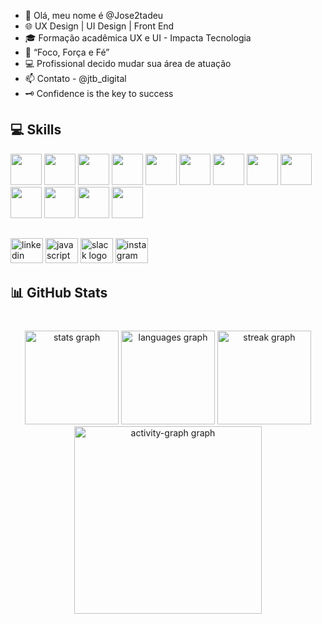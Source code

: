 - 🚀 Olá, meu nome é @Jose2tadeu
- 🌐 UX Design | UI Design | Front End
- 🎓 Formação acadêmica UX e UI - Impacta Tecnologia
- 🎯 “Foco, Força e Fé”
- 💻 Profissional decido mudar sua área de atuação
- 📫 Contato - @jtb_digital
- 🗝️ Confidence is the key to success

## 💻 Skills
<p allign="center">
<img src="https://cdn.jsdelivr.net/gh/devicons/devicon@latest/icons/javascript/javascript-original.svg" width="50px">
<img src="https://cdn.jsdelivr.net/gh/devicons/devicon@latest/icons/java/java-original-wordmark.svg" width="50px">
<img src="https://cdn.jsdelivr.net/gh/devicons/devicon@latest/icons/photoshop/photoshop-original.svg" width="50px">
<img src="https://cdn.jsdelivr.net/gh/devicons/devicon@latest/icons/xd/xd-original.svg" width="50px">
<img src="https://cdn.jsdelivr.net/gh/devicons/devicon@latest/icons/apple/apple-original.svg" width="50px">
<img src="https://cdn.jsdelivr.net/gh/devicons/devicon@latest/icons/css3/css3-original.svg" width="50px">
<img src="https://cdn.jsdelivr.net/gh/devicons/devicon@latest/icons/figma/figma-original.svg" width="50px">
<img src="https://cdn.jsdelivr.net/gh/devicons/devicon@latest/icons/github/github-original.svg" width="50px">
<img src="https://cdn.jsdelivr.net/gh/devicons/devicon@latest/icons/html5/html5-original-wordmark.svg" width="50px">
<img src="https://cdn.jsdelivr.net/gh/devicons/devicon@latest/icons/illustrator/illustrator-plain.svg" width="50px">
<img src="https://cdn.jsdelivr.net/gh/devicons/devicon@latest/icons/dreamweaver/dreamweaver-original.svg" width="50px">
<img src="https://cdn.jsdelivr.net/gh/devicons/devicon@latest/icons/slack/slack-original.svg" width="50px">
<img src="https://cdn.jsdelivr.net/gh/devicons/devicon@latest/icons/visualstudio/visualstudio-original.svg" width="50px">
</p>

##
<div align="left">
  <img src="https://raw.githubusercontent.com/maurodesouza/profile-readme-generator/master/src/assets/icons/social/linkedin/default.svg" width="52" height="40" alt="linkedin logo"  />
  <img src="https://raw.githubusercontent.com/maurodesouza/profile-readme-generator/master/src/assets/icons/social/javascript/default.svg" width="52" height="40" alt="javascript logo"  />
  <img src="https://raw.githubusercontent.com/maurodesouza/profile-readme-generator/master/src/assets/icons/social/slack/default.svg" width="52" height="40" alt="slack logo"  />
  <img src="https://raw.githubusercontent.com/maurodesouza/profile-readme-generator/master/src/assets/icons/social/instagram/default.svg" width="52" height="40" alt="instagram logo"  />
</div>

###



<h2 align="left">📊 GitHub Stats</h2>

###

<br clear="both">

<div align="center">
  <img src="https://github-readme-stats.vercel.app/api?username=Jose2tadeu&hide_title=false&hide_rank=false&show_icons=true&include_all_commits=true&count_private=true&disable_animations=false&theme=gruvbox&locale=en&hide_border=false&order=1" height="150" alt="stats graph"  />
  <img src="https://github-readme-stats.vercel.app/api/top-langs?username=Jose2tadeu&locale=pt-br&hide_title=false&layout=compact&card_width=320&langs_count=5&theme=gruvbox&hide_border=false&order=2" height="150" alt="languages graph"  />
  <img src="https://streak-stats.demolab.com?user=Jose2tadeu&locale=en&mode=daily&theme=gruvbox&hide_border=false&border_radius=5&order=3" height="150" alt="streak graph"  />
  <img src="https://github-readme-activity-graph.vercel.app/graph?username=Jose2tadeu&radius=16&theme=gruvbox&area=true&order=5" height="300" alt="activity-graph graph"  />
</div>

###
<!---
Jose2tadeu/Jose2tadeu is a ✨ special ✨ repository because its `README.md` (this file) appears on your GitHub profile.
You can click the Preview link to take a look at your changes.
--->
